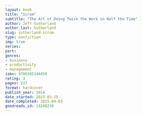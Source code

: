 ```yaml
---
layout: book
title: "Scrum"
subtitle: "The Art of Doing Twice the Work in Half the Time"
author: Jeff Sutherland
author_last: Sutherland
slug: sutherland-scrum
type: nonfiction
img: true
series: 
part: 
genres:
- business
- productivity
- management
isbn: 9780385346450
rating: 3
pages: 237
format: hardcover
publish_year: 2014
date_started: 2015-03-25
date_completed: 2015-04-03
goodreads_id: 19288230
---
```

